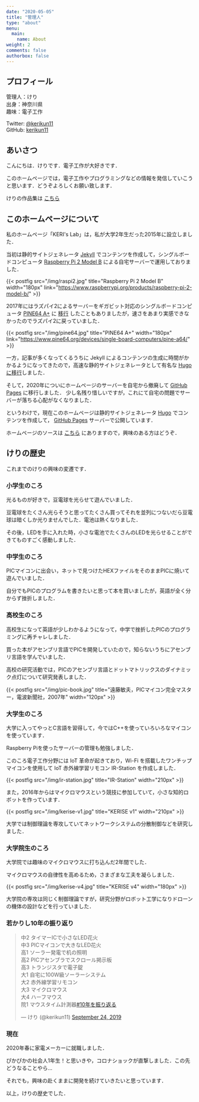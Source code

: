 ```yaml
---
date: "2020-05-05"
title: "管理人"
type: "about"
menu:
  main:
    name: About
weight: 2
comments: false
authorbox: false
---
```


## プロフィール

管理人：けり  
出身：神奈川県  
趣味：電子工作  

Twitter: [@kerikun11](http://twitter.com/kerikun11)  
GitHub:  [kerikun11](http://github.com/kerikun11)

## あいさつ

こんにちは．けりです．電子工作が大好きです．

このホームページでは，電子工作やプログラミングなどの情報を発信していこうと思います．どうぞよろしくお願い致します．

けりの作品集は [こちら](/works/)

## このホームページについて

私のホームページ「KERI's Lab」は，私が大学2年生だった2015年に設立しました．

当初は静的サイトジェネレータ [Jekyll](http://jekyllrb-ja.github.io/) でコンテンツを作成して，シングルボードコンピュータ [Raspberry Pi 2 Model B](https://www.raspberrypi.org/products/raspberry-pi-2-model-b/) による自宅サーバーで運用しておりました．

{{< postfig src="/img/raspi2.jpg" title="Raspberry Pi 2 Model B" width="180px" link="https://www.raspberrypi.org/products/raspberry-pi-2-model-b/" >}}

2017年にはラズパイ2によるサーバーをギガビット対応のシングルボードコンピュータ [PINE64 A+](https://www.pine64.org/devices/single-board-computers/pine-a64/) に [移行](/posts/2017-05-07-new-pine64/) したこともありましたが，速さをあまり実感できなかったのでラズパイ2に戻っていました．

{{< postfig src="/img/pine64.jpg" title="PINE64 A+" width="180px" link="https://www.pine64.org/devices/single-board-computers/pine-a64/" >}}

一方，記事が多くなってくるうちに Jekyll によるコンテンツの生成に時間がかかるようになってきたので，高速な静的サイトジェネレータとして有名な [Hugoに移行](/posts/2017-08-29-hugo-migration/)しました．

そして，2020年についにホームページのサーバーを自宅から撤廃して [GitHub Pages](https://pages.github.com/) に移行しました．
少し名残り惜しいですが，これにて自宅の問題でサーバーが落ちる心配がなくなりました．

というわけで，現在このホームページは静的サイトジェネレータ [Hugo](https://gohugo.io/) でコンテンツを作成して， [GitHub Pages](https://pages.github.com/) サーバーで公開しています．

ホームページのソースは [こちら](https://github.com/kerikun11/kerikun11.github.io) にありますので，興味のある方はどうぞ．

## けりの歴史

これまでのけりの興味の変遷です．

### 小学生のころ

光るものが好きで，豆電球を光らせて遊んでいました．

豆電球をたくさん光らそうと思ってたくさん買ってそれを並列につないだら豆電球は暗くしか光りませんでした．電池は熱くなりました．

その後，LEDを手に入れた時，小さな電池でたくさんのLEDを光らせることができてものすごく感動しました．

### 中学生のころ

PICマイコンに出会い，ネットで見つけたHEXファイルをそのままPICに焼いて遊んでいました．

自分でもPICのプログラムを書きたいと思って本を買いましたが，英語が全く分からず挫折しました．

### 高校生のころ

高校生になって英語が少しわかるようになって，中学で挫折したPICのプログラミングに再チャレしました．

買った本がアセンブリ言語でPICを開発していたので，知らないうちにアセンブリ言語を学んでいました．

高校の研究活動では，PICのアセンブリ言語とドットマトリックスのダイナミック点灯について研究発表しました．

{{< postfig src="/img/pic-book.jpg" title="遠藤敏夫，PICマイコン完全マスター，電波新聞社，2007年" width="120px" >}}

### 大学生のころ

大学に入ってやっとC言語を習得して，今ではC++を使っていろいろなマイコンを使っています．

Raspberry Piを使ったサーバーの管理も勉強しました．

このころ電子工作分野には IoT 革命が起きており，Wi-Fi を搭載したワンチップマイコンを使用して IoT 赤外線学習リモコン IR-Station を作成しました．

{{< postfig src="/img/ir-station.jpg" title="IR-Station" width="210px" >}}

また，2016年からはマイクロマウスという競技に参加していて，小さな知的ロボットを作っています．

{{< postfig src="/img/kerise-v1.jpg" title="KERISE v1" width="210px" >}}

大学では制御理論を専攻していてネットワークシステムの分散制御などを研究しました．

### 大学院生のころ

大学院では趣味のマイクロマウスに打ち込んだ2年間でした．

マイクロマウスの自律性を高めるため，さまざまな工夫を凝らしました．

{{< postfig src="/img/kerise-v4.jpg" title="KERISE v4" width="180px" >}}

大学院の専攻は同じく制御理論ですが，研究分野がロボット工学になりドローンの機体の設計などを行っていました．

### 若かりし10年の振り返り

<blockquote class="twitter-tweet"><p lang="ja" dir="ltr">中2 タイマーICで小さなLED花火<br>中3 PICマイコンで大きなLED花火<br>高1 ソーラー発電で机の照明<br>高2 PICアセンブラでスクロール掲示板<br>高3 トランジスタで電子錠<br>大1 自宅に100W級ソーラーシステム<br>大2 赤外線学習リモコン<br>大3 マイクロマウス<br>大4 ハーフマウス<br>院1 マウスタイム計測器<a href="https://twitter.com/hashtag/10%E5%B9%B4%E3%82%92%E6%8C%AF%E3%82%8A%E8%BF%94%E3%82%8B?src=hash&amp;ref_src=twsrc%5Etfw">#10年を振り返る</a></p>&mdash; けり (@kerikun11) <a href="https://twitter.com/kerikun11/status/1176485703380692993?ref_src=twsrc%5Etfw">September 24, 2019</a></blockquote> <script async src="https://platform.twitter.com/widgets.js" charset="utf-8"></script>

### 現在

2020年春に家電メーカーに就職しました．

ぴかぴかの社会人1年生！と思いきや，コロナショックが直撃しました．この先どうなることやら...

それでも，興味の赴くままに開発を続けていきたいと思っています．

以上，けりの歴史でした．
